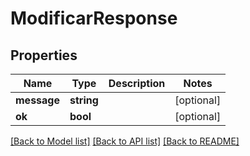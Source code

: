 # ModificarResponse

## Properties
Name | Type | Description | Notes
------------ | ------------- | ------------- | -------------
**message** | **string** |  | [optional] 
**ok** | **bool** |  | [optional] 

[[Back to Model list]](../../README.md#documentation-for-models) [[Back to API list]](../../README.md#documentation-for-api-endpoints) [[Back to README]](../../README.md)

